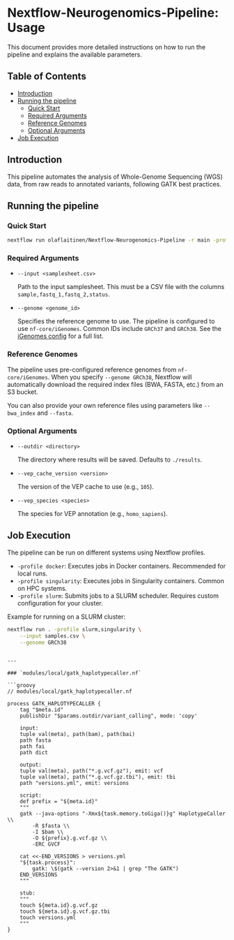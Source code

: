 # Nextflow-Neurogenomics-Pipeline: Usage

This document provides more detailed instructions on how to run the pipeline and explains the available parameters.

## Table of Contents

-   [Introduction](#introduction)
-   [Running the pipeline](#running-the-pipeline)
    -   [Quick Start](#quick-start)
    -   [Required Arguments](#required-arguments)
    -   [Reference Genomes](#reference-genomes)
    -   [Optional Arguments](#optional-arguments)
-   [Job Execution](#job-execution)

## Introduction

This pipeline automates the analysis of Whole-Genome Sequencing (WGS) data, from raw reads to annotated variants, following GATK best practices.

## Running the pipeline

### Quick Start

```bash
nextflow run olaflaitinen/Nextflow-Neurogenomics-Pipeline -r main -profile test,docker
```

### Required Arguments

-   `--input <samplesheet.csv>`

    Path to the input samplesheet. This must be a CSV file with the columns `sample,fastq_1,fastq_2,status`.

-   `--genome <genome_id>`

    Specifies the reference genome to use. The pipeline is configured to use `nf-core/iGenomes`. Common IDs include `GRCh37` and `GRCh38`. See the [iGenomes config](https://github.com/nf-core/configs/blob/master/conf/igenomes.config) for a full list.

### Reference Genomes

The pipeline uses pre-configured reference genomes from `nf-core/iGenomes`. When you specify `--genome GRCh38`, Nextflow will automatically download the required index files (BWA, FASTA, etc.) from an S3 bucket.

You can also provide your own reference files using parameters like `--bwa_index` and `--fasta`.

### Optional Arguments

-   `--outdir <directory>`

    The directory where results will be saved. Defaults to `./results`.

-   `--vep_cache_version <version>`

    The version of the VEP cache to use (e.g., `105`).

-   `--vep_species <species>`

    The species for VEP annotation (e.g., `homo_sapiens`).

## Job Execution

The pipeline can be run on different systems using Nextflow profiles.

-   `-profile docker`: Executes jobs in Docker containers. Recommended for local runs.
-   `-profile singularity`: Executes jobs in Singularity containers. Common on HPC systems.
-   `-profile slurm`: Submits jobs to a SLURM scheduler. Requires custom configuration for your cluster.

Example for running on a SLURM cluster:

```bash
nextflow run . -profile slurm,singularity \
    --input samples.csv \
    --genome GRCh38
```
```

---

### `modules/local/gatk_haplotypecaller.nf`

```groovy
// modules/local/gatk_haplotypecaller.nf

process GATK_HAPLOTYPECALLER {
    tag "$meta.id"
    publishDir "$params.outdir/variant_calling", mode: 'copy'

    input:
    tuple val(meta), path(bam), path(bai)
    path fasta
    path fai
    path dict

    output:
    tuple val(meta), path("*.g.vcf.gz"), emit: vcf
    tuple val(meta), path("*.g.vcf.gz.tbi"), emit: tbi
    path "versions.yml", emit: versions

    script:
    def prefix = "${meta.id}"
    """
    gatk --java-options "-Xmx${task.memory.toGiga()}g" HaplotypeCaller \\
        -R $fasta \\
        -I $bam \\
        -O ${prefix}.g.vcf.gz \\
        -ERC GVCF

    cat <<-END_VERSIONS > versions.yml
    "${task.process}":
        gatk: \$(gatk --version 2>&1 | grep "The GATK")
    END_VERSIONS
    """

    stub:
    """
    touch ${meta.id}.g.vcf.gz
    touch ${meta.id}.g.vcf.gz.tbi
    touch versions.yml
    """
}
